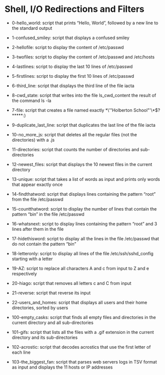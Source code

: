 # Shell, I/O Redirections and Filters

* 0-hello_world: script that prints “Hello, World”, followed by a new line to the standard output

* 1-confused_smiley: script that displays a confused smiley

* 2-hellofile: script to display the content of /etc/passwd

* 3-twofiles: script to display the content of /etc/passwd and /etc/hosts

* 4-lastlines: script to display the last 10 lines of /etc/passwd

* 5-firstlines: script to display the first 10 lines of /etc/passwd

* 6-third_line: script that displays the third line of the file iacta

* 8-cwd_state: script that writes into the file ls_cwd_content the result of the command ls -la

* 7-file: script that creates a file named exactly \*\\'"Holberton School"\'\\*$\?\*\*\*\*\*:)

* 9-duplicate_last_line: script that duplicates the last line of the file iacta

* 10-no_more_js: script that deletes all the regular files (not the directories) with a .js

* 11-directories: script that counts the number of directories and sub-directories

* 12-newest_files: script that displays the 10 newest files in the current directory

* 13-unique: script that takes a list of words as input and prints only words that appear exactly once

* 14-findthatword: script that displays lines containing the pattern “root” from the file /etc/passwd

* 15-countthatword: script to display the number of lines that contain the pattern “bin” in the file /etc/passwd

* 16-whatsnext: script to display lines containing the pattern “root” and 3 lines after them in the file

* 17-hidethisword: script to display all the lines in the file /etc/passwd that do not contain the pattern “bin”

* 18-letteronly: script to display all lines of the file /etc/ssh/sshd_config starting with a letter

* 19-AZ: script to replace all characters A and c from input to Z and e respectively

* 20-hiago: script that removes all letters c and C from input

* 21-reverse: script that reverse its input

* 22-users_and_homes: script that displays all users and their home directories, sorted by users

* 100-empty_casks: script that finds all empty files and directories in the current directory and all sub-directories

* 101-gifs: script that lists all the files with a .gif extension in the current directory and its sub-directories

* 102-acrostic: script that decodes acrostics that use the first letter of each line

* 103-the_biggest_fan: script that parses web servers logs in TSV format as input and displays the 11 hosts or IP addresses
